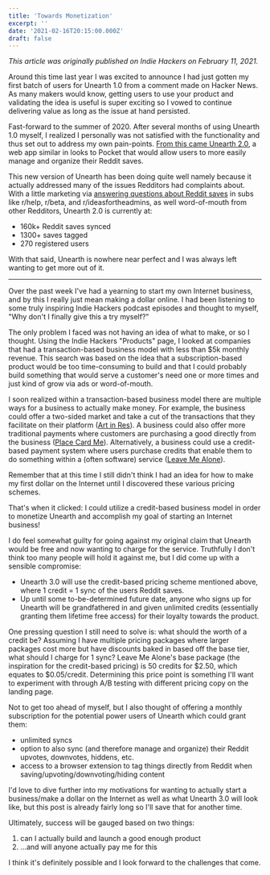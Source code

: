 ```yaml
---
title: 'Towards Monetization'
excerpt: ''
date: '2021-02-16T20:15:00.000Z'
draft: false
---
```


_This article was originally published on Indie Hackers on February 11, 2021._

Around this time last year I was excited to announce I had just gotten my first
batch of users for Unearth 1.0 from a comment made on Hacker News. As many
makers would know, getting users to use your product and validating the idea is
useful is super exciting so I vowed to continue delivering value as long as the
issue at hand persisted.

Fast-forward to the summer of 2020. After several months of using Unearth 1.0
myself, I realized I personally was not satisfied with the functionality and
thus set out to address my own pain-points.
[From this came Unearth 2.0](https://cedric.tech/blog/summer-2020-update), a web
app similar in looks to Pocket that would allow users to more easily manage and
organize their Reddit saves.

This new version of Unearth has been doing quite well namely because it actually
addressed many of the issues Redditors had complaints about. With a little
marketing via
[answering questions about Reddit saves](https://www.reddit.com/r/help/comments/i2kwzr/is_there_a_way_to_export_saved_posts_and_save/g05d6ak?utm_source=share&utm_medium=web2x&context=3)
in subs like r/help, r/beta, and r/ideasfortheadmins, as well word-of-mouth from
other Redditors, Unearth 2.0 is currently at:

- 160k+ Reddit saves synced
- 1300+ saves tagged
- 270 registered users

With that said, Unearth is nowhere near perfect and I was always left wanting to
get more out of it.

---

Over the past week I've had a yearning to start my own Internet business, and by
this I really just mean making a dollar online. I had been listening to some
truly inspiring Indie Hackers podcast episodes and thought to myself, "Why don't
I finally give this a try myself?"

The only problem I faced was not having an idea of what to make, or so I
thought. Using the Indie Hackers "Products" page, I looked at companies that had
a transaction-based business model with less than \$5k monthly revenue. This
search was based on the idea that a subscription-based product would be too
time-consuming to build and that I could probably build something that would
serve a customer's need one or more times and just kind of grow via ads or
word-of-mouth.

I soon realized within a transaction-based business model there are multiple
ways for a business to actually make money. For example, the business could
offer a two-sided market and take a cut of the transactions that they facilitate
on their platform ([Art in Res](https://artinres.com/)). A business could also
offer more traditional payments where customers are purchasing a good directly
from the business ([Place Card Me](https://www.placecard.me/)). Alternatively, a
business could use a credit-based payment system where users purchase credits
that enable them to do something within a (often software) service
([Leave Me Alone](https://leavemealone.app/)).

Remember that at this time I still didn't think I had an idea for how to make my
first dollar on the Internet until I discovered these various pricing schemes.

That's when it clicked: I could utilize a credit-based business model in order
to monetize Unearth and accomplish my goal of starting an Internet business!

I do feel somewhat guilty for going against my original claim that Unearth would
be free and now wanting to charge for the service. Truthfully I don't think too
many people will hold it against me, but I did come up with a sensible
compromise:

- Unearth 3.0 will use the credit-based pricing scheme mentioned above, where 1
  credit = 1 sync of the users Reddit saves.
- Up until some to-be-determined future date, anyone who signs up for Unearth
  will be grandfathered in and given unlimited credits (essentially granting
  them lifetime free access) for their loyalty towards the product.

One pressing question I still need to solve is: what should the worth of a
credit be? Assuming I have multiple pricing packages where larger packages cost
more but have discounts baked in based off the base tier, what should I charge
for 1 sync? Leave Me Alone's base package (the inspiration for the credit-based
pricing) is 50 credits for $2.50, which equates to $0.05/credit. Determining
this price point is something I'll want to experiment with through A/B testing
with different pricing copy on the landing page.

Not to get too ahead of myself, but I also thought of offering a monthly
subscription for the potential power users of Unearth which could grant them:

- unlimited syncs
- option to also sync (and therefore manage and organize) their Reddit upvotes,
  downvotes, hiddens, etc.
- access to a browser extension to tag things directly from Reddit when
  saving/upvoting/downvoting/hiding content

I'd love to dive further into my motivations for wanting to actually start a
business/make a dollar on the Internet as well as what Unearth 3.0 will look
like, but this post is already fairly long so I'll save that for another time.

Ultimately, success will be gauged based on two things:

1. can I actually build and launch a good enough product
2. …and will anyone actually pay me for this

I think it's definitely possible and I look forward to the challenges that come.
